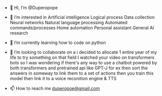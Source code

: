 - 👋 Hi, I’m @Duperopope

- 👀 I’m interested in Artificial intelligence
Logical process
Data collection
Neural networks
Natural language processing
Automated commands/processes
Home automation
Personal assistant
General AI research



- 🌱 I’m currently learning how to code on python
- 💞️ I’m looking to collaborate on a i decided to allocate 1 entire year of my life to try something on that field
I watched your video on transformers bots so I was wondering if there's any way to use a chatbot powered by both transformers and pretrained api 
like GPT-J for ex then sort the answers in someway 
to link them to a set of actions then you train this model then link it to a voice reconition engine & TTS
- 📫 How to reach me duperopoe@gmail.com

<!---
Duperopope/Duperopope is a ✨ special ✨ repository because its `README.md` (this file) appears on your GitHub profile.
You can click the Preview link to take a look at your changes.
--->
